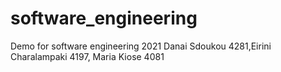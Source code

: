 # software_engineering
Demo for software engineering 2021 Danai Sdoukou 4281,Eirini Charalampaki 4197, Maria Kiose 4081
